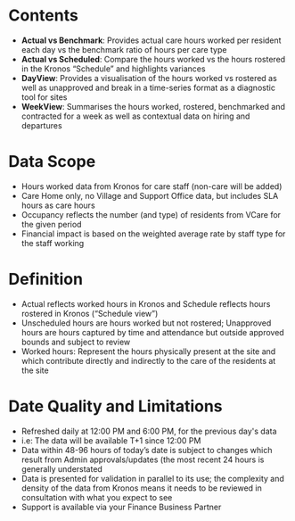# Contents

- **Actual vs Benchmark**: Provides actual care hours worked per resident each day vs the benchmark ratio of hours per care type
- **Actual vs Scheduled**: Compare the hours worked vs the hours rostered in the Kronos “Schedule” and highlights variances
- **DayView**: Provides a visualisation of the hours worked vs rostered as well as unapproved and break in a time-series format as a diagnostic tool for sites
- **WeekView**: Summarises the hours worked, rostered, benchmarked and contracted for a week as well as contextual data on hiring and departures

# Data Scope

- Hours worked data from Kronos for care staff (non-care will be added)
- Care Home only, no Village and Support Office data, but includes SLA hours as care hours
- Occupancy reflects the number (and type) of residents from VCare for the given period
- Financial impact is based on the weighted average rate by staff type for the staff working

# Definition

- Actual reflects worked hours in Kronos and Schedule reflects hours rostered in Kronos (“Schedule view”)
- Unscheduled hours are hours worked but not rostered; Unapproved hours are hours captured by time and attendance but outside approved bounds and subject to review
- Worked hours: Represent the hours physically present at the site and which contribute directly and indirectly to the care of the residents at the site

# Date Quality and Limitations

- Refreshed daily at 12:00 PM and 6:00 PM, for the previous day's data
- i.e: The data will be available T+1 since 12:00 PM
- Data within 48-96 hours of today’s date is subject to changes which result from Admin approvals/updates (the most recent 24 hours is generally understated
- Data is presented for validation in parallel to its use; the complexity and density of the data from Kronos means it needs to be reviewed in consultation with what you expect to see
- Support is available via your Finance Business Partner